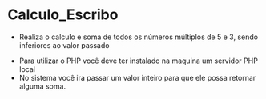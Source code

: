 # Calculo_Escribo
- Realiza o calculo e soma de todos os números múltiplos de 5 e 3, sendo inferiores ao valor passado

* Para utilizar o PHP você deve ter instalado na maquina um servidor PHP local
* No sistema você ira passar um valor inteiro para que ele possa retornar alguma soma.
